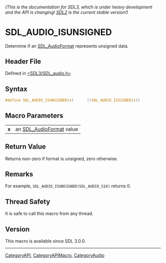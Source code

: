 ###### (This is the documentation for SDL3, which is under heavy development and the API is changing! [SDL2](https://wiki.libsdl.org/SDL2/) is the current stable version!)
# SDL_AUDIO_ISUNSIGNED

Determine if an [SDL_AudioFormat](SDL_AudioFormat) represents unsigned data.

## Header File

Defined in [<SDL3/SDL_audio.h>](https://github.com/libsdl-org/SDL/blob/main/include/SDL3/SDL_audio.h)

## Syntax

```c
#define SDL_AUDIO_ISUNSIGNED(x)      (!SDL_AUDIO_ISSIGNED(x))
```

## Macro Parameters

|       |                                             |
| ----- | ------------------------------------------- |
| **x** | an [SDL_AudioFormat](SDL_AudioFormat) value |

## Return Value

Returns non-zero if format is unsigned, zero otherwise.

## Remarks

For example, `SDL_AUDIO_ISUNSIGNED(SDL_AUDIO_S16)` returns 0.

## Thread Safety

It is safe to call this macro from any thread.

## Version

This macro is available since SDL 3.0.0.

----
[CategoryAPI](CategoryAPI), [CategoryAPIMacro](CategoryAPIMacro), [CategoryAudio](CategoryAudio)

